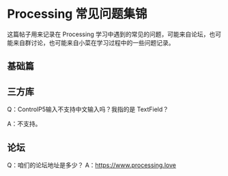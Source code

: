# Processing 常见问题集锦

这篇帖子用来记录在 Processing 学习中遇到的常见的问题，可能来自论坛，也可能来自群讨论，也可能来自小菜在学习过程中的一些问题记录。



## 基础篇





## 三方库

Q：ControlP5输入不支持中文输入吗？我指的是 TextField？

A：不支持。

## 论坛

Q：咱们的论坛地址是多少？
A：https://www.processing.love